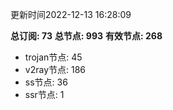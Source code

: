 更新时间2022-12-13 16:28:09

**总订阅: 73**
**总节点: 993**
**有效节点: 268**
- trojan节点: 45
- v2ray节点: 186
- ss节点: 36
- ssr节点: 1
